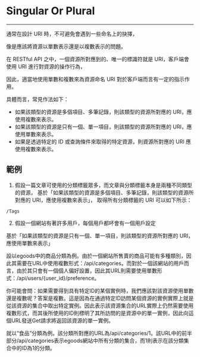 # Singular Or Plural

---

通常在設計 URI 時，不可避免會遇到一些命名上的抉擇，

像是應該將資源以單數表示還是以複數表示的問題。

在 RESTful API 之中，一個資源所對應到的、唯一的標識符就是 URI，客戶端會使用 URI 進行對資源的操作行為，

因此，適當地使用單數和複數來為資源命名 URI 對於客戶端而言有一定的指示作用。

具體而言，常見作法如下：

* 如果該類型的資源是多個項目、多筆記錄，則該類型的資源所對應的 URI，應使用複數來表示。
* 如果該類型的資源是只有一個、單一項目，則該類型的資源所對應的 URI，應使用單數來表示。
* 如果是透過特定的 ID 或查詢條件來取得的特定資源，則資源所對應的 URI 應使用複數來表示。

## 範例

1. 假設一篇文章可使用的分類標籤眾多，而文章與分類標籤本身是兩種不同類型的資源，
  基於「如果該類型的資源是多個項目、多筆記錄，則該類型的資源所對應的 URI，應使用複數來表示」，
  取得所有分類標籤的 URI 可以如下所示：

  ```
  /Tags
  ```

2. 假設一個網站有著許多用戶，每個用戶都吥會有一個用戶設定

  基於「如果該類型的資源是只有一個、單一項目，則該類型的資源所對應的 URI，應使用單數來表示」


設以egoods中的商品分類為例。由於一個網站所售賣的商品可能有多種類別，因此其需要在URL中使用複數形式：\/api\/categories。而對於一個該網站的用戶而言，由於其只會有一個個人偏好設置，因此其URL則需要使用單數形式：\/api\/users\/{user\_id}\/preference。

你可能會問：如果需要得到具有特定ID的某個實例時，我們應該對該資源使用單數還是複數呢？答案是複數。這是因為在通過特定ID訪問某個資源的實例實際上就是從該資源的集合中取出特定實例。因此表示該資源集合的URL實際上仍然需要使用複數形式，而其後所使用的ID則標明了其所訪問的是資源中的單一實例，因此向這個URL發送Get請求將返回該資源的單一實例。

就以“食品”分類為例。該分類所對應的URL為\/api\/categories\/1。該URL中的前半部分\/api\/categories表示egoods網站中所有分類的集合，而1則表示在該分類集合中的ID為1的分類。

